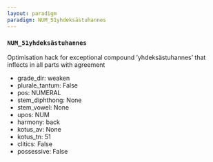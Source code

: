 ```yaml
---
layout: paradigm
paradigm: NUM_51yhdeksästuhannes
---
```

### ` NUM_51yhdeksästuhannes `

Optimisation hack for exceptional compound ’yhdeksästuhannes’ that inflects in all parts with agreement
* grade_dir: weaken
* plurale_tantum: False
* pos: NUMERAL
* stem_diphthong: None
* stem_vowel: None
* upos: NUM
* harmony: back
* kotus_av: None
* kotus_tn: 51
* clitics: False
* possessive: False
